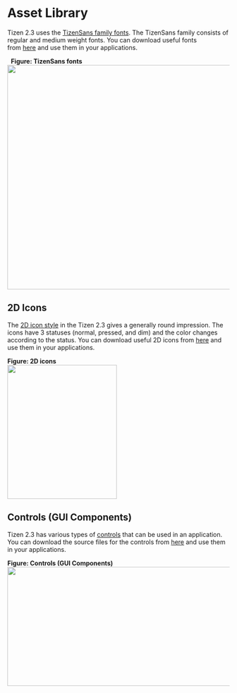 # Asset Library

Tizen 2.3 uses the [TizenSans family fonts](visual-style/typography.md). The TizenSans family consists of regular and medium weight fonts. You can download useful fonts from [here](https://developer.tizen.org/sites/default/files/documentation/fonts_tizensans_1.zip) and use them in your applications.

 
**Figure: TizenSans fonts**  
<img alt="" src="media/regular_medium_font_weight.png" width="578" height="509" />


## 2D Icons

The [2D icon style](visual-style/icons.md) in the Tizen 2.3 gives a generally round impression. The icons have 3 statuses (normal, pressed, and dim) and the color changes according to the status. You can download useful 2D icons from [here](https://developer.tizen.org/sites/default/files/documentation/tizen_2d_icons_2.3.zip) and use them in your applications.

**Figure: 2D icons**  
<img alt="" height="304" src="media/assetlibrary_2.png" width="248" />


## Controls (GUI Components)

Tizen 2.3 has various types of [controls](design-library/button.md) that can be used in an application. You can download the source files for the controls from [here](https://developer.tizen.org/sites/default/files/documentation/controls.zip) and use them in your applications.

**Figure: Controls (GUI Components)**  
<img alt="" height="270" src="media/assetlibrary_3.png" width="711" />
